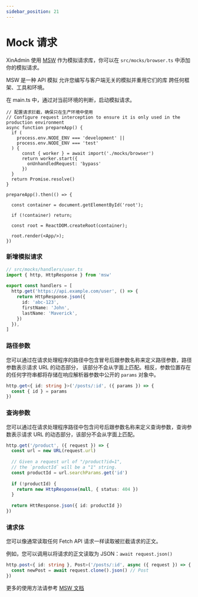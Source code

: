 ```yaml
---
sidebar_position: 21
---
```


# Mock 请求

XinAdmin 使用 [MSW](https://mswjs.io/) 作为模拟请求库，你可以在 `src/mocks/browser.ts` 中添加你的模拟请求。

MSW 是一种 API 模拟 允许您编写与客户端无关的模拟并重用它们的库 跨任何框架、工具和环境。

在 main.ts 中，通过对当前环境的判断，启动模拟请求。

```tsx
// 配置请求拦截，确保只在生产环境中使用
// Configure request interception to ensure it is only used in the production environment
async function prepareApp() {
  if (
    process.env.NODE_ENV === 'development' ||
    process.env.NODE_ENV === 'test'
  ) {
      const { worker } = await import('./mocks/browser')
      return worker.start({
        onUnhandledRequest: 'bypass'
      })
  }
  return Promise.resolve()
}

prepareApp().then(() => {

  const container = document.getElementById('root');

  if (!container) return;

  const root = ReactDOM.createRoot(container);

  root.render(<App/>);
})
```

### 新增模拟请求

```ts
// src/mocks/handlers/user.ts
import { http, HttpResponse } from 'msw'
 
export const handlers = [
  http.get('https://api.example.com/user', () => {
    return HttpResponse.json({
      id: 'abc-123',
      firstName: 'John',
      lastName: 'Maverick',
    })
  }),
]
```

### 路径参数

您可以通过在请求处理程序的路径中包含冒号后跟参数名称来定义路径参数，路径参数表示请求 URL 的动态部分，
该部分不会从字面上匹配。相反，参数位置存在的任何字符串都将存储在响应解析器参数中公开的 `params` 对象中。

```ts
http.get<{ id: string }>('/posts/:id', ({ params }) => {
  const { id } = params
})
```

### 查询参数

您可以通过在请求处理程序路径中包含问号后跟参数名称来定义查询参数，查询参数表示请求 URL 的动态部分，该部分不会从字面上匹配。

```ts
http.get('/product', ({ request }) => {
  const url = new URL(request.url)
 
  // Given a request url of "/product?id=1",
  // the `productId` will be a "1" string.
  const productId = url.searchParams.get('id')
 
  if (!productId) {
    return new HttpResponse(null, { status: 404 })
  }
 
  return HttResponse.json({ id: productId })
})
```

### 请求体

您可以像通常读取任何 Fetch API 请求一样读取被拦截请求的正文。

例如，您可以调用以将请求的正文读取为 JSON：`await request.json()`

```ts
http.post<{ id: string }, Post>('/posts/:id', async ({ request }) => {
  const newPost = await request.clone().json() // Post
})
```

更多的使用方法请参考 [MSW 文档](https://mswjs.io/docs) 